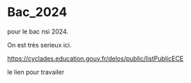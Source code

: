 # Bac_2024
pour le bac nsi 2024.

On est très serieux ici.

https://cyclades.education.gouv.fr/delos/public/listPublicECE

le lien pour travailer
